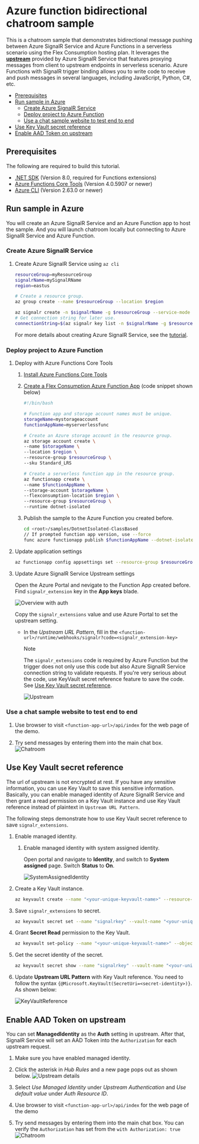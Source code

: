 # Azure function bidirectional chatroom sample

This is a chatroom sample that demonstrates bidirectional message pushing between Azure SignalR Service and Azure Functions in a serverless scenario using the Flex Consumption hosting plan. It leverages the [**upstream**](https://docs.microsoft.com/azure/azure-signalr/concept-upstream) provided by Azure SignalR Service that features proxying messages from client to upstream endpoints in serverless scenario. Azure Functions with SignalR trigger binding allows you to write code to receive and push messages in several languages, including JavaScript, Python, C#, etc.

  - [Prerequisites](#prerequisites)
  - [Run sample in Azure](#run-sample-in-azure)
    - [Create Azure SignalR Service](#create-azure-signalr-service)
    - [Deploy project to Azure Function](#deploy-project-to-azure-function)
    - [Use a chat sample website to test end to end](#use-a-chat-sample-website-to-test-end-to-end)
  - [Use Key Vault secret reference](#use-key-vault-secret-reference)
  - [Enable AAD Token on upstream](#enable-aad-token-on-upstream)

<a name="prerequisites"></a>

## Prerequisites

The following are required to build this tutorial.
* [.NET SDK](https://dotnet.microsoft.com/download) (Version 8.0, required for Functions extensions)
* [Azure Functions Core Tools](https://docs.microsoft.com/azure/azure-functions/functions-run-local?tabs=windows%2Ccsharp%2Cbash#install-the-azure-functions-core-tools) (Version 4.0.5907 or newer)
* [Azure CLI](https://docs.microsoft.com/cli/azure/install-azure-cli?view=azure-cli-latest) (Version 2.63.0 or newer)

<a name="run-sample-in-azure"></a>

## Run sample in Azure

You will create an Azure SignalR Service and an Azure Function app to host the sample. And you will launch chatroom locally but connecting to Azure SignalR Service and Azure Function.

### Create Azure SignalR Service

1. Create Azure SignalR Service using `az cli`

    ```bash
    resourceGroup=myResourceGroup
    signalrName=mySignalRName
    region=eastus

    # Create a resource group.
    az group create --name $resourceGroup --location $region

    az signalr create -n $signalrName -g $resourceGroup --service-mode Serverless --sku Standard_S1
    # Get connection string for later use.
    connectionString=$(az signalr key list -n $signalrName -g $resourceGroup --query primaryConnectionString -o tsv)
    ```

    For more details about creating Azure SignalR Service, see the [tutorial](https://docs.microsoft.com/en-us/azure/azure-signalr/signalr-quickstart-azure-functions-javascript#create-an-azure-signalr-service-instance).

### Deploy project to Azure Function

1. Deploy with Azure Functions Core Tools
    1. [Install Azure Functions Core Tools](https://docs.microsoft.com/en-us/azure/azure-functions/functions-run-local?tabs=windows%2Ccsharp%2Cbash#install-the-azure-functions-core-tools)
    2. [Create a Flex Consumption Azure Function App](https://learn.microsoft.com/en-us/azure/azure-functions/flex-consumption-how-to?tabs=azure-cli%2Cvs-code-publish&pivots=programming-language-csharp) (code snippet shown below)

        ```bash
        #!/bin/bash

        # Function app and storage account names must be unique.
        storageName=mystorageaccount
        functionAppName=myserverlessfunc

        # Create an Azure storage account in the resource group.
        az storage account create \
        --name $storageName \
        --location $region \
        --resource-group $resourceGroup \
        --sku Standard_LRS

        # Create a serverless function app in the resource group.
        az functionapp create \
        --name $functionAppName \
        --storage-account $storageName \
        --flexconsumption-location $region \
        --resource-group $resourceGroup \
        --runtime dotnet-isolated
        ```

    3. Publish the sample to the Azure Function you created before.

        ```bash
        cd <root>/samples/DotnetIsolated-ClassBased
        // If prompted function app version, use --force
        func azure functionapp publish $functionAppName --dotnet-isolated
        ```

2. Update application settings

    ```bash
    az functionapp config appsettings set --resource-group $resourceGroup --name $functionAppName --setting AzureSignalRConnectionString=$connectionString
    ```

3. Update Azure SignalR Service Upstream settings

    Open the Azure Portal and nevigate to the Function App created before. Find `signalr_extension` key in the **App keys** blade.

    ![Overview with auth](imgs/getkeys.png)

    Copy the `signalr_extensions` value and use Azure Portal to set the upstream setting.
    - In the *Upstream URL Pattern*, fill in the `<function-url>/runtime/webhooks/signalr?code=<signalr_extension-key>`
        > [!NOTE]
        > The `signalr_extensions` code is required by Azure Function but the trigger does not only use this code but also Azure SignalR Service connection string to validate requests. If you're very serious about the code, use KeyVault secret reference feature to save the code. See [Use Key Vault secret reference](#use-keyvault-secret-reference).

        ![Upstream](imgs/upstream-portal.png)

### Use a chat sample website to test end to end

1. Use browser to visit `<function-app-url>/api/index` for the web page of the demo.

2. Try send messages by entering them into the main chat box.
    ![Chatroom](imgs/chatroom-noauth.png)

## Use Key Vault secret reference

The url of upstream is not encrypted at rest. If you have any sensitive information, you can use Key Vault to save this sensitive information. Basically, you can enable managed identity of Azure SignalR Service and then grant a read permission on a Key Vault instance and use Key Vault reference instead of plaintext in `Upstream URL Pattern`.

The following steps demonstrate how to use Key Vault secret reference to save `signalr_extensions`.

1. Enable managed identity.

    1. Enable managed identity with system assigned identity.

        Open portal and navigate to **Identity**, and switch to **System assigned** page. Switch **Status** to **On**.

        ![SystemAssignedIdentity](imgs/system-assigned-identity.png)

2. Create a Key Vault instance.

    ```bash
    az keyvault create --name "<your-unique-keyvault-name>" --resource-group "myResourceGroup" --location "EastUS"
    ```

3. Save `signalr_extensions` to secret.

    ```bash
    az keyvault secret set --name "signalrkey" --vault-name "<your-unique-keyvault-name>" --value "<signalr_extension_code_copied_from_azure_function>"
    ```

4. Grant **Secret Read** permission to the Key Vault.

    ```bash
    az keyvault set-policy --name "<your-unique-keyvault-name>" --object-id "<object-id-shown-in-system-assigned-identity>" --secret-permissions get
    ```

5. Get the secret identity of the secret.

    ```bash
    az keyvault secret show --name "signalrkey" --vault-name "<your-unique-keyvault-name>" --query id -o tsv
    ```

6. Update **Upstream URL Pattern** with Key Vault reference. You need to follow the syntax `{@Microsoft.KeyVault(SecretUri=<secret-identity>)}`. As shown below:

    ![KeyVaultReference](imgs/key-vault-reference.png)

## Enable AAD Token on upstream

You can set **ManagedIdentity** as the **Auth** setting in upstream. After that, SignalR Service will set an AAD Token into the `Authorization` for each upstream request.

1. Make sure you have enabled managed identity.

2. Click the asterisk in *Hub Rules* and a new page pops out as shown below.
    ![Upstream details](imgs/upstream-details-portal.png)

3. Select *Use Managed Identity* under *Upstream Authentication* and *Use default value* under *Auth Resource ID*.

4. Use browser to visit `<function-app-url>/api/index` for the web page of the demo

5. Try send messages by entering them into the main chat box. You can verify the `Authorization` has set from the `with Authorization: true`
    ![Chatroom](imgs/chatroom.png)